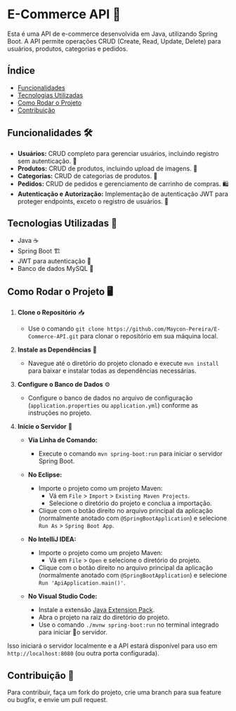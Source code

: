 # E-Commerce API 🧺

Esta é uma API de e-commerce desenvolvida em Java, utilizando Spring Boot. A API permite operações CRUD (Create, Read, Update, Delete) para usuários, produtos, categorias e pedidos.

## Índice

- [Funcionalidades](#funcionalidades)
- [Tecnologias Utilizadas](#tecnologias-utilizadas)
- [Como Rodar o Projeto](#como-rodar-o-projeto)
- [Contribuição](#contribuicao)

## Funcionalidades 🛠️

- **Usuários:** CRUD completo para gerenciar usuários, incluindo registro sem autenticação. 👤
- **Produtos:** CRUD de produtos, incluindo upload de imagens. 🛒
- **Categorias:** CRUD de categorias de produtos. 📂
- **Pedidos:** CRUD de pedidos e gerenciamento de carrinho de compras. 🛍️
- **Autenticação e Autorização:** Implementação de autenticação JWT para proteger endpoints, exceto o registro de usuários. 🔐

## Tecnologias Utilizadas 🚀

- Java ☕
- Spring Boot 🏗️
- JWT para autenticação 🔑
- Banco de dados MySQL 💾

## Como Rodar o Projeto 🖥️

1. **Clone o Repositório** 📥
   - Use o comando `git clone https://github.com/Maycon-Pereira/E-Commerce-API.git` para clonar o repositório em sua máquina local.

2. **Instale as Dependências** 🔄
   - Navegue até o diretório do projeto clonado e execute `mvn install` para baixar e instalar todas as dependências necessárias.

3. **Configure o Banco de Dados** ⚙️
   - Configure o banco de dados no arquivo de configuração (`application.properties` ou `application.yml`) conforme as instruções no projeto.

4. **Inicie o Servidor** 🚀
   - **Via Linha de Comando:**
     - Execute o comando `mvn spring-boot:run` para iniciar o servidor Spring Boot.

   - **No Eclipse:**
     - Importe o projeto como um projeto Maven:
       - Vá em `File` > `Import` > `Existing Maven Projects`.
       - Selecione o diretório do projeto e conclua a importação.
     - Clique com o botão direito no arquivo principal da aplicação (normalmente anotado com `@SpringBootApplication`) e selecione `Run As` > `Spring Boot App`.

   - **No IntelliJ IDEA:**
     - Importe o projeto como um projeto Maven:
       - Vá em `File` > `Open` e selecione o diretório do projeto.
     - Clique com o botão direito no arquivo principal da aplicação (normalmente anotado com `@SpringBootApplication`) e selecione `Run 'ApiApplication.main()'`.

   - **No Visual Studio Code:**
     - Instale a extensão [Java Extension Pack](https://marketplace.visualstudio.com/items?itemName=vscjava.vscode-java-pack).
     - Abra o projeto na raiz do diretório do projeto.
     - Use o comando `./mvnw spring-boot:run` no terminal integrado para iniciar 🧺o servidor.

Isso iniciará o servidor localmente e a API estará disponível para uso em `http://localhost:8080` (ou outra porta configurada).

## Contribuição 🤝

Para contribuir, faça um fork do projeto, crie uma branch para sua feature ou bugfix, e envie um pull request.
